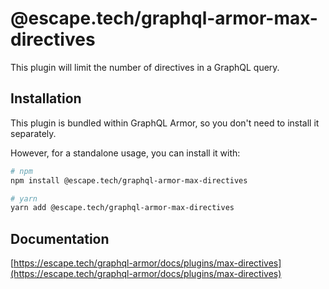 # @escape.tech/graphql-armor-max-directives

This plugin will limit the number of directives in a GraphQL query.

## Installation

This plugin is bundled within GraphQL Armor, so you don't need to install it separately.

However, for a standalone usage, you can install it with:

```bash
# npm
npm install @escape.tech/graphql-armor-max-directives

# yarn
yarn add @escape.tech/graphql-armor-max-directives
```

## Documentation

[https://escape.tech/graphql-armor/docs/plugins/max-directives](https://escape.tech/graphql-armor/docs/plugins/max-directives)
